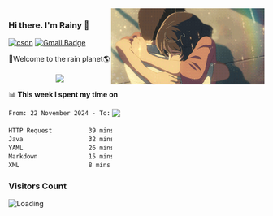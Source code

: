 <img  align='right' height="150" src="https://github.com/LikeRainDay/LikeRainDay/blob/master/pic/img_rain_1.gif?raw=true">



### Hi there. I'm Rainy :lemon:

[![csdn](https://img.shields.io/badge/-csdn-c14438?style=flat-square&logo=c&logoColor=white)](https://blog.csdn.net/qq_15807167)
[![Gmail Badge](https://img.shields.io/badge/-gmail-c14438?style=flat-square&logo=Gmail&logoColor=white&link=mailto:houshuai0816@gmail.com)](mailto:houshuai0816@gmail.com)

🚀Welcome to the rain planet🌎

<center>
<img align='center'  src="https://source.unsplash.com/user/rainyhehe/likes">
</center>

📊 **This week I spent my time on**

<img align='right'   width="300" src="https://github-readme-stats.vercel.app/api?username=LikeRainDay&show_icons=true&title_color=fff&icon_color=79ff97&text_color=9f9f9f&bg_color=151515&count_private=true">

<!--START_SECTION:waka-->

```txt
From: 22 November 2024 - To: 29 November 2024

HTTP Request          39 mins         ████████░░░░░░░░░░░░░░░░░   32.40 %
Java                  32 mins         ██████▓░░░░░░░░░░░░░░░░░░   26.04 %
YAML                  26 mins         █████▒░░░░░░░░░░░░░░░░░░░   21.22 %
Markdown              15 mins         ███░░░░░░░░░░░░░░░░░░░░░░   12.31 %
XML                   8 mins          █▓░░░░░░░░░░░░░░░░░░░░░░░   07.03 %
```

<!--END_SECTION:waka-->

### Visitors Count
<img align="left" src = "https://profile-counter.glitch.me/LikeRainDay/count.svg" alt ="Loading">
